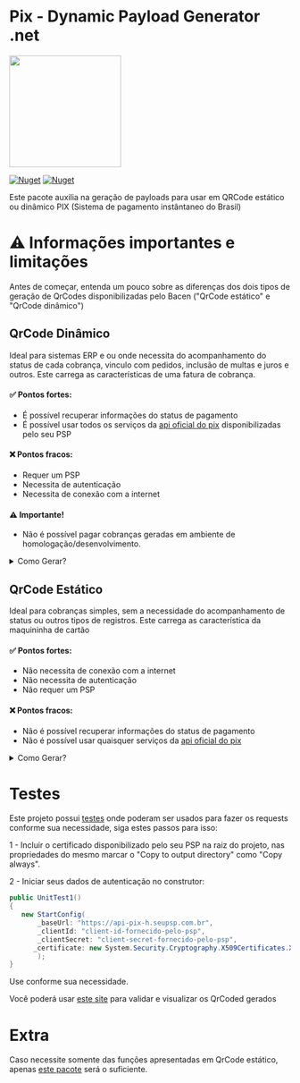 # Pix - Dynamic Payload Generator .net


<img width='200' src='https://user-images.githubusercontent.com/5353685/101644586-233eb080-3a14-11eb-9cec-2172586abfde.png'/>

[![Nuget](https://img.shields.io/nuget/dt/pix-dynamic-payload-generator.net)](https://www.nuget.org/packages/pix-dynamic-payload-generator.net)
[![Nuget](https://img.shields.io/nuget/v/pix-dynamic-payload-generator.net)](https://www.nuget.org/packages/pix-dynamic-payload-generator.net)

Este pacote auxilia na geração de payloads para usar em QRCode estático ou dinâmico PIX (Sistema de pagamento instântaneo do Brasil)

# ⚠ Informações importantes e limitações
Antes de começar, entenda um pouco sobre as diferenças dos dois tipos de geração de QrCodes disponibilizadas pelo Bacen ("QrCode estático" e "QrCode dinâmico")

## QrCode Dinâmico
Ideal para sistemas ERP e ou onde necessita do acompanhamento do status de cada cobrança, vinculo com pedidos, inclusão de multas e juros e outros.
Este carrega as características de uma fatura de cobrança.

#### ✅ Pontos fortes:
- É possível recuperar informações do status de pagamento
- É possível usar todos os serviços da [api oficial do pix](https://bacen.github.io/pix-api/#/Pix/get_pix) disponibilizadas pelo seu PSP

#### ❌ Pontos fracos:
- Requer um PSP
- Necessita de autenticação
- Necessita de conexão com a internet

#### ⚠ Importante!
- Não é possível pagar cobranças geradas em ambiente de homologação/desenvolvimento.

<details>
   <summary> Como Gerar?</summary>

### Instale [este pacote](https://www.nuget.org/packages/pix-dynamic-payload-generator.net) na sua aplicação e inicie:

```csharp
 new StartConfig(
       _baseUrl: "https://api-pix-h.seupsp.com.br",
       _clientId: "client-id-fornecido-pelo-psp",
       _clientSecret: "client-secret-fornecido-pelo-psp",
      _certificate: new System.Security.Cryptography.X509Certificates.X509Certificate2(@".\certificado.p12")
       );
```

1 - Crie uma cobrança

```csharp
var cob = new CobRequest(_chave: "1b0e2743-0769-4f21-b0b7-9cfddb2a5a2b")
{
    Calendario = new Calendario
    {
        Expiracao = 3600
    },
    Devedor = new Devedor
    {
        Cpf = "12345678909",
        Nome = "Francisco da Silva",
    },
    Valor = new Valor
    {
        Original = "1.00"
    },
    SolicitacaoPagador = "Serviço realizado.",
    InfoAdicionais = new System.Collections.Generic.List<InfoAdicional>
    {
        new InfoAdicional
        {
            Nome = "Campo 1",
            Valor = "Informação Adicional1 do PSP-Recebedor"
        },
        new InfoAdicional
        {
            Nome = "Campo 2",
            Valor = "Informação Adicional2 do PSP-Recebedor"
        }
    }
};

var cobRequest = new CobRequestService();

var cb = await cobRequest.Create(System.Guid.NewGuid().ToString("N"), cob);
```

2 - Consultar a cobrança gerada

```csharp
var cobRequest = new CobRequestService();

var cob = await cobRequest.GetByTxId("496b0fd872ba49a0ad5b55572debdabf");

var payload = cob.ToPayload(new Merchant("Alexandre Lima", "Presidente Prudente"));

var stringToQrCode = payload.GenerateStringToQrCode();

```

2 - Gerar o Payload a partir da cobrança gerada
```csharp
 var payload = cob.ToPayload(new Merchant("Alexandre Lima", "Presidente Prudente"));
```

3 - Pegar uma string para setar em um QrCode a partir do Payload gerado

```csharp
 var stringToQrCode = payload.GenerateStringToQrCode();
```

Retornará uma string como esta:

```
00020126880014br.gov.bcb.pix2566qrcodes-pix.gerencianet.com.br/v2/47cfcf6092c342e7bf2a24036d03ca9952040000530398654041.005802BR5914Alexandre Lima6019Presidente Prudente62290525496b0fd872ba49a0ad5b55572630459AE
```

4 - Por fim, basta setar em um QRCode! ;)

</details>



## QrCode Estático
Ideal para cobranças simples, sem a necessidade do acompanhamento de status ou outros tipos de registros.
Este carrega as característica da maquininha de cartão

#### ✅ Pontos fortes:
- Não necessita de conexão com a internet
- Não necessita de autenticação
- Não requer um PSP

#### ❌ Pontos fracos:
- Não é possível recuperar informações do status de pagamento
- Não é possível usar quaisquer serviços da [api oficial do pix](https://bacen.github.io/pix-api/#/Pix/get_pix)

<details>
   <summary> Como Gerar?</summary>

### Instale [este pacote](https://www.nuget.org/packages/pix-dynamic-payload-generator.net) na sua aplicação e inicie:

```csharp
 new StartConfig(
       _baseUrl: "https://api-pix-h.seupsp.com.br",
       _clientId: "client-id-fornecido-pelo-psp",
       _clientSecret: "client-secret-fornecido-pelo-psp",
      _certificate: new System.Security.Cryptography.X509Certificates.X509Certificate2(@".\certificado.p12")
       );
```

1 - Crie uma instância de Cobrança usando como parâmetros a chave pix, em seguida converta para um Payload passando como parâmetro o id de identificação da transação e informações do títular da conta.

```csharp
var cobranca = new Cobranca(_chave: "bee05743-4291-4f3c-9259-595df1307ba1");
```

#### Você pode optar por adicionar mais algumas informações (não obrigatório):
- Valor (Caso não informado, ficará livre para o pagador digitar o valor);
- Descriçao (Caso informado, aparecerá no momento do pagamento).

Exemplo, definindo o valor de R$ 15,00 e descrição "Pagamento do pedido X":
```csharp
Cobranca cobranca = new Cobranca(_chave: "bee05743-4291-4f3c-9259-595df1307ba1")
{
    SolicitacaoPagador = "Pagamento do Pedido X",
    Valor = new Valor
    {
        Original = "15.00"
    }
};

```

2 - Gerar o Payload a partir da cobrança criada
```csharp
var payload = cobranca.ToPayload("O-TxtId-Aqui", new Merchant("Alexandre Sanlim", "Presidente Prudente"));
```

3 - Pegar uma string para setar em um QrCode a partir do Payload gerado

```csharp
var stringToQrCode = payload.GenerateStringToQrCode();
```

Retornará uma string como esta:

```
00020126580014br.gov.bcb.pix0136bee05743-4291-4f3c-9259-595df1307ba1520400005303986540510.005802BR5914Alexandre Lima6019Presidente Prudente62180514Um-Id-Qualquer6304D475
```

4 - Por fim, basta setar em um QRCode! ;)

<img src='https://dyn-qrcode.vercel.app/api?url=00020126580014br.gov.bcb.pix0136bee05743-4291-4f3c-9259-595df1307ba1520400005303986540510.005802BR5914Alexandre%20Lima6019Presidente%20Prudente62180514Um-Id-Qualquer6304D475' />

</details>

# Testes

Este projeto possui [testes](https://github.com/alexandresanlim/pix-dynamic-payload-generator.net/blob/master/pix-dynamic-payload-generator.net-test/UnitTest1.cs) onde poderam ser usados para fazer os requests conforme sua necessidade, siga estes passos para isso:

1 - Incluir o certificado disponibilizado pelo seu PSP na raiz do projeto, nas propriedades do mesmo marcar o "Copy to output directory" como "Copy always".

2 - Iniciar seus dados de autenticação no construtor:

```csharp
public UnitTest1()
{
   new StartConfig(
       _baseUrl: "https://api-pix-h.seupsp.com.br",
       _clientId: "client-id-fornecido-pelo-psp",
       _clientSecret: "client-secret-fornecido-pelo-psp",
      _certificate: new System.Security.Cryptography.X509Certificates.X509Certificate2(@".\certificado.p12")
       );
}
```
Use conforme sua necessidade.

Você poderá usar [este site](https://pix.nascent.com.br/tools/pix-qr-decoder/) para validar e visualizar os QrCoded gerados

# Extra
Caso necessite somente das funções apresentadas em QrCode estático, apenas [este pacote](https://github.com/alexandresanlim/pix-payload-generator.net) será o suficiente.

